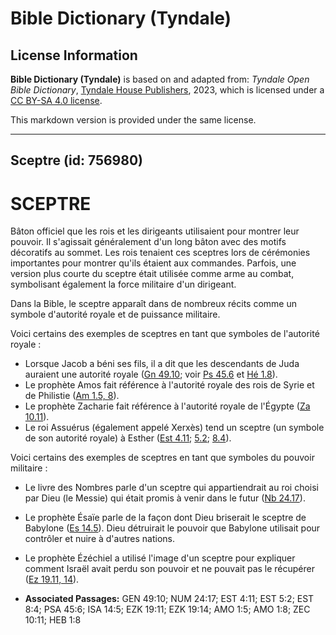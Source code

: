# Bible Dictionary (Tyndale)

## License Information

**Bible Dictionary (Tyndale)** is based on and adapted from: _Tyndale Open Bible Dictionary_, [Tyndale House Publishers](https://tyndaleopenresources.com/), 2023, which is licensed under a [CC BY-SA 4.0 license](https://creativecommons.org/licenses/by-sa/4.0/legalcode.en).

This markdown version is provided under the same license.



--------------------------------

## Sceptre (id: 756980)

SCEPTRE
=======

Bâton officiel que les rois et les dirigeants utilisaient pour montrer leur pouvoir. Il s'agissait généralement d'un long bâton avec des motifs décoratifs au sommet. Les rois tenaient ces sceptres lors de cérémonies importantes pour montrer qu'ils étaient aux commandes. Parfois, une version plus courte du sceptre était utilisée comme arme au combat, symbolisant également la force militaire d'un dirigeant.

Dans la Bible, le sceptre apparaît dans de nombreux récits comme un symbole d'autorité royale et de puissance militaire.

Voici certains des exemples de sceptres en tant que symboles de l'autorité royale :

* Lorsque Jacob a béni ses fils, il a dit que les descendants de Juda auraient une autorité royale ([Gn 49\.10](https://ref.ly/Gen49:10); voir [Ps 45\.6](https://ref.ly/Ps45:6) et [Hé 1\.8](https://ref.ly/Heb1:8)).
* Le prophète Amos fait référence à l'autorité royale des rois de Syrie et de Philistie ([Am 1\.5, 8](https://ref.ly/Amos1:5,Amos1:8)).
* Le prophète Zacharie fait référence à l'autorité royale de l'Égypte ([Za 10\.11](https://ref.ly/Zech10:11)).
* Le roi Assuérus (également appelé Xerxès) tend un sceptre (un symbole de son autorité royale) à Esther ([Est 4\.11](https://ref.ly/Esth4:11); [5\.2](https://ref.ly/Esth5:2); [8\.4](https://ref.ly/Esth8:4)).

Voici certains des exemples de sceptres en tant que symboles du pouvoir militaire :

* Le livre des Nombres parle d'un sceptre qui appartiendrait au roi choisi par Dieu (le Messie) qui était promis à venir dans le futur ([Nb 24\.17](https://ref.ly/Num24:17)).
* Le prophète Ésaïe parle de la façon dont Dieu briserait le sceptre de Babylone ([Es 14\.5](https://ref.ly/Isa14:5)). Dieu détruirait le pouvoir que Babylone utilisait pour contrôler et nuire à d'autres nations.
* Le prophète Ézéchiel a utilisé l'image d'un sceptre pour expliquer comment Israël avait perdu son pouvoir et ne pouvait pas le récupérer ([Ez 19\.11, 14](https://ref.ly/Ezek19:11,Ezek19:14)).

* **Associated Passages:** GEN 49:10; NUM 24:17; EST 4:11; EST 5:2; EST 8:4; PSA 45:6; ISA 14:5; EZK 19:11; EZK 19:14; AMO 1:5; AMO 1:8; ZEC 10:11; HEB 1:8

